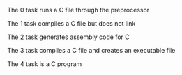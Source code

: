 The 0 task runs a C file through the preprocessor

The 1 task compiles a C file but does not link

The 2 task generates assembly code for C 

The 3 task compiles a C file and creates an executable file

The 4 task is a C program

